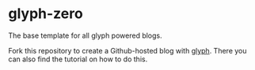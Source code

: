 # glyph-zero
The base template for all glyph powered blogs.

Fork this repository to create a Github-hosted blog with [glyph](https://github.com/dbriemann/glyph). There you can also find the tutorial on how to do this.